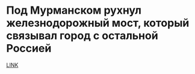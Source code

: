 # Под Мурманском рухнул железнодорожный мост, который связывал город с остальной Россией



[LINK](https://varlamov.ru/3913306.html)